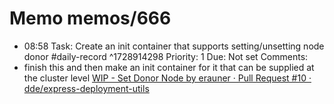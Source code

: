 # Memo memos/666
- 08:58 Task: Create an init container that supports setting/unsetting node donor #daily-record ^1728914298
Priority: 1
Due: Not set
Comments:
- finish this and then make an init container for it that can be supplied at the cluster level
[WIP - Set Donor Node by erauner · Pull Request #10 · dde/express-deployment-utils](https://github.medallia.com/dde/express-deployment-utils/pull/10/files)